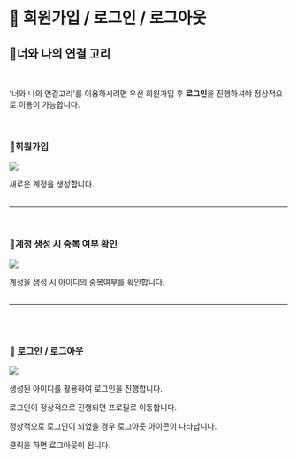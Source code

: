 #  🔗 회원가입 / 로그인 / 로그아웃


## 🚀너와 나의 연결 고리
</br>
<p>'너와 나의 연결고리'를 이용하시려면 우선 회원가입 후 <strong>로그인</strong>을 진행하셔야 정상적으로 이용이 가능합니다.</p>

</br>
<h3> 🙏회원가입 </h3>

<img src="https://user-images.githubusercontent.com/113073492/194018226-5ffa59be-b29a-421e-ae31-6f2966fda51d.gif">

새로운 계정을 생성합니다.
<br><br>

---

<br>
<h3>🐢계정 생성 시 중복 여부 확인</h3>

<img src="https://user-images.githubusercontent.com/113073492/194018548-6801343e-88af-4743-ae14-3c1aba95fa85.gif">


계정을 생성 시 아이디의 중복여부를 확인합니다.
<br><br>

---

<br><br>
<h3>🔑 로그인 / 로그아웃</h3>

<img src="https://user-images.githubusercontent.com/113073492/194018710-6ae41915-82d1-40c3-ad9f-cb1c805a4508.gif">



생성된 아이디를 활용하여 로그인을 진행합니다.

로그인이 정상적으로 진행되면 프로필로 이동합니다.

정상적으로 로그인이 되었을 경우 로그아웃 아이콘이 나타납니다.

클릭을 하면 로그아웃이 됩니다.

